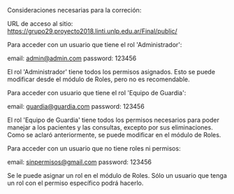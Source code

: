 Consideraciones necesarias para la correción:

URL de acceso al sitio: https://grupo29.proyecto2018.linti.unlp.edu.ar/Final/public/

Para acceder con un usuario que tiene el rol 'Administrador':

email: admin@admin.com
password: 123456

El rol 'Administrador' tiene todos los permisos asignados. Esto se puede modificar desde el módulo de Roles, pero no es recomendable.

Para acceder con usuario que tiene el rol 'Equipo de Guardia':

email: guardia@guardia.com
password: 123456

El rol 'Equipo de Guardia' tiene todos los permisos necesarios para poder manejar a los pacientes y las consultas, excepto por sus eliminaciones.
Como se aclaró anteriormente, se puede modificar en el módulo de Roles.

Para acceder con un usuario que no tiene roles ni permisos:

email: sinpermisos@gmail.com
password: 123456

Se le puede asignar un rol en el módulo de Roles. Sólo un usuario que tenga un rol con el permiso específico podrá hacerlo.
